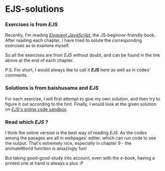 # EJS-solutions

### Exercises is from _EJS_

Recently, I'm reading [_Eloquent JavaScript_](http://eloquentjavascript.net/index.html), the JS-beginner-friendly book. After reading each chapter, I have tried to solute the corresponding exercises as to examine myself.

So all the exercises are from _EJS_ without doubt, and can be found in the link above at the end of each chapter.

P.S. For short, I would always like to call it **_EJS_** here as well as in codes' comments.

### Solutions is from baishusama and _EJS_

For each exercise, I will first attempt to give my own solution, and then try to figure it out according to the hint. Finally, I would look at the given solution on [_EJS_'s online code sandbox](http://eloquentjavascript.net/code/).

### Read which _EJS_ ?

I think the online version is the best way of reading _EJS_. As the codes among the pasages are all in webpages' editer, which can run code to see the output. That's extremely nice, especially in chapter 9 - the animateWorld function is amazingly fun!

But taking good-good-study into account, even with the e-book, having a printed one at hand is always a plus :P